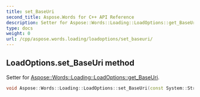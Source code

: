 ```yaml
---
title: set_BaseUri
second_title: Aspose.Words for C++ API Reference
description: Setter for Aspose::Words::Loading::LoadOptions::get_BaseUri. 
type: docs
weight: 0
url: /cpp/aspose.words.loading/loadoptions/set_baseuri/
---
```

## LoadOptions.set_BaseUri method


Setter for [Aspose::Words::Loading::LoadOptions::get_BaseUri](../get_baseuri/).

```cpp
void Aspose::Words::Loading::LoadOptions::set_BaseUri(const System::String &value)
```

